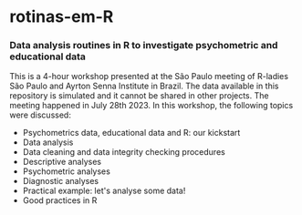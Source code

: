 # rotinas-em-R
### Data analysis routines in R to investigate psychometric and educational data

This is a 4-hour workshop presented at the São Paulo meeting of R-ladies São Paulo and Ayrton Senna Institute in Brazil. The data available in this repository is simulated and it cannot be shared in other projects. The meeting happened in July 28th 2023. In this workshop, the following topics were discussed:
  + Psychometrics data, educational data and R: our kickstart
  + Data analysis
  +   Data cleaning and data integrity checking procedures
  +   Descriptive analyses
  +   Psychometric analyses
  +   Diagnostic analyses
  + Practical example: let's analyse some data!
  + Good practices in R
